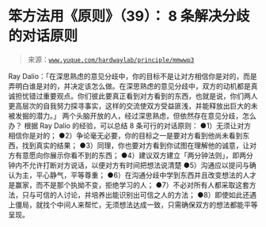 # 笨方法用《原则》（39）： 8 条解决分歧的对话原则

> 来源：[`www.yuque.com/hardwaylab/principle/mmwwp3`](https://www.yuque.com/hardwaylab/principle/mmwwp3)

<ne-p id="a20d224c568e48b9d67847a2c66a8c01_p_0" data-lake-id="a20d224c568e48b9d67847a2c66a8c01_p_0"><ne-text id="u04411ed0" ne-bold="true">Ray Dalio：「在深思熟虑的意见分歧中，你的目标不是让对方相信你是对的，而是弄明白谁是对的，并决定该怎么做。在深思熟虑的意见分歧中，双方的动机都是真诚担忧错过重要观点。你们彼此要真正看到对方看到的东西，也就是说，你们两人更高层次的自我努力探寻事实，这样的交流使双方受益匪浅，并能释放出巨大的未被发掘的潜力。」</ne-text></ne-p> <ne-p id="27e485df815e68b085f62101086c239e" data-lake-id="27e485df815e68b085f62101086c239e"><ne-text id="u65e0b966">两个头脑开放的人，经过深思熟虑，但依然存在意见分歧，怎么办？</ne-text></ne-p> <ne-p id="b1fd01635603861d0708edaf992f93b0" data-lake-id="b1fd01635603861d0708edaf992f93b0"><ne-text id="u5c2d439f">根据 Ray Dalio 的经验，可以总结 8 条可行的对话原则：</ne-text></ne-p> <ne-uli><ne-uli-i>●</ne-uli-i><ne-uli-c class="ne-uli-content" id="2da3f123899eddc1377eb1745f474f51" data-lake-id="2da3f123899eddc1377eb1745f474f51"><ne-text id="u010ee559">1）无须让对方相信你是对的；</ne-text></ne-uli-c></ne-uli> <ne-uli><ne-uli-i>●</ne-uli-i><ne-uli-c class="ne-uli-content" id="615e7ef73c7a2299de15889dc232fc5e" data-lake-id="615e7ef73c7a2299de15889dc232fc5e"><ne-text id="ua22bb9c4">2）争论毫无必要，你的目标之一是要对方看到他尚未看到东西，找到真实的结果；</ne-text></ne-uli-c></ne-uli> <ne-uli><ne-uli-i>●</ne-uli-i><ne-uli-c class="ne-uli-content" id="55d60c9b96d52e906e7e23d0ea60d6ba" data-lake-id="55d60c9b96d52e906e7e23d0ea60d6ba"><ne-text id="u1f19f6cb">3）同理，你也要对方看到你试图在理解他的诚意，让对方有意愿向你展示你看不到的东西；</ne-text></ne-uli-c></ne-uli> <ne-uli><ne-uli-i>●</ne-uli-i><ne-uli-c class="ne-uli-content" id="e45df82c439c0bc27772c9cefc9ac4b5" data-lake-id="e45df82c439c0bc27772c9cefc9ac4b5"><ne-text id="u0ab4e4d1">4）建议双方建立「两分钟法则」，即两分钟内不允许打断对方说话，以便对方有时间把想法说清楚</ne-text></ne-uli-c></ne-uli> <ne-uli><ne-uli-i>●</ne-uli-i><ne-uli-c class="ne-uli-content" id="758e2e79e7de0f8cd3ec7187f283b2f6" data-lake-id="758e2e79e7de0f8cd3ec7187f283b2f6"><ne-text id="ud26dbf1a">5）沟通应以提问与确认为主，平心静气，平等尊重；</ne-text></ne-uli-c></ne-uli> <ne-uli><ne-uli-i>●</ne-uli-i><ne-uli-c class="ne-uli-content" id="91bec4107a3eb94a310abcadac063823" data-lake-id="91bec4107a3eb94a310abcadac063823"><ne-text id="u3267a67e">6）在沟通分歧中学到东西并且改变想法的人才是赢家，而不是那个执拗不变，拒绝学习的人；</ne-text></ne-uli-c></ne-uli> <ne-uli><ne-uli-i>●</ne-uli-i><ne-uli-c class="ne-uli-content" id="bc82fd0122ad407d3a38208ba0d9b711" data-lake-id="bc82fd0122ad407d3a38208ba0d9b711"><ne-text id="u5b12f91b">7）不必对所有人都采取这套方法，只与可信的人讨论，并培养出能识别出可信之人的方法；</ne-text></ne-uli-c></ne-uli> <ne-uli><ne-uli-i>●</ne-uli-i><ne-uli-c class="ne-uli-content" id="6d4be8eede8c8919117bb9cdc2d32348" data-lake-id="6d4be8eede8c8919117bb9cdc2d32348"><ne-text id="ud316f73e">8）即使如此还遇上僵局，就找个中间人来帮忙，无须想法达成一致，只需确保双方的想法都能平等呈现。</ne-text></ne-uli-c></ne-uli>